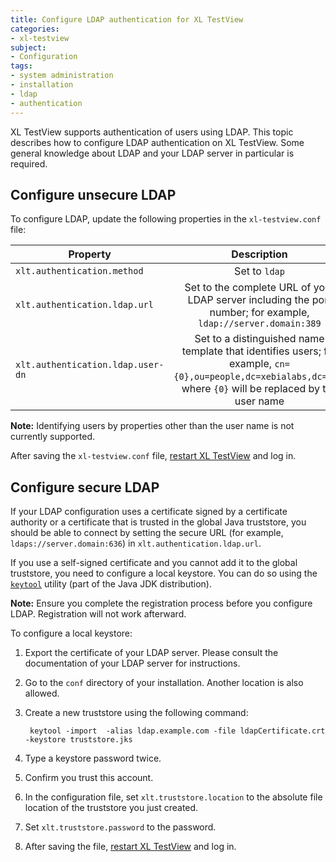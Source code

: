 ```yaml
---
title: Configure LDAP authentication for XL TestView
categories:
- xl-testview
subject:
- Configuration
tags:
- system administration
- installation
- ldap
- authentication
---
```


XL TestView supports authentication of users using LDAP. This topic describes how to configure LDAP authentication on XL TestView. Some general knowledge about LDAP and your LDAP server in particular is required.

## Configure unsecure LDAP

To configure LDAP, update the following properties in the `xl-testview.conf` file:

| Property | Description |
| -------- | :-----------: |
| `xlt.authentication.method` | Set to `ldap` |
| `xlt.authentication.ldap.url` | Set to the complete URL of your LDAP server including the port number; for example, `ldap://server.domain:389` |
| `xlt.authentication.ldap.user-dn` | Set to a distinguished name template that identifies users; for example, `cn={0},ou=people,dc=xebialabs,dc=com`, where `{0}` will be replaced by the user name |

**Note:** Identifying users by properties other than the user name is not currently supported.

After saving the `xl-testview.conf` file, [restart XL TestView](/xl-testview/how-to/start.html) and log in.

## Configure secure LDAP

If your LDAP configuration uses a certificate signed by a certificate authority or a certificate that is trusted in the global Java truststore, you should be able to connect by setting the secure URL (for example, `ldaps://server.domain:636`) in `xlt.authentication.ldap.url`.

If you use a self-signed certificate and you cannot add it to the global truststore, you need to configure a local keystore. You can do so using the [`keytool`](http://docs.oracle.com/javase/7/docs/technotes/tools/windows/keytool.html) utility (part of the Java JDK distribution).

**Note:** Ensure you complete the registration process before you configure LDAP. Registration will not work afterward.

To configure a local keystore:

1. Export the certificate of your LDAP server. Please consult the documentation of your LDAP server for instructions.
2. Go to the `conf` directory of your installation. Another location is also allowed.
3. Create a new truststore using the following command:

        keytool -import  -alias ldap.example.com -file ldapCertificate.crt -keystore truststore.jks

4. Type a keystore password twice.
5. Confirm you trust this account.
6. In the configuration file, set `xlt.truststore.location` to the absolute file location of the truststore you just created.
7. Set `xlt.truststore.password` to the password.
8. After saving the file, [restart XL TestView](/xl-testview/how-to/start.html) and log in.
